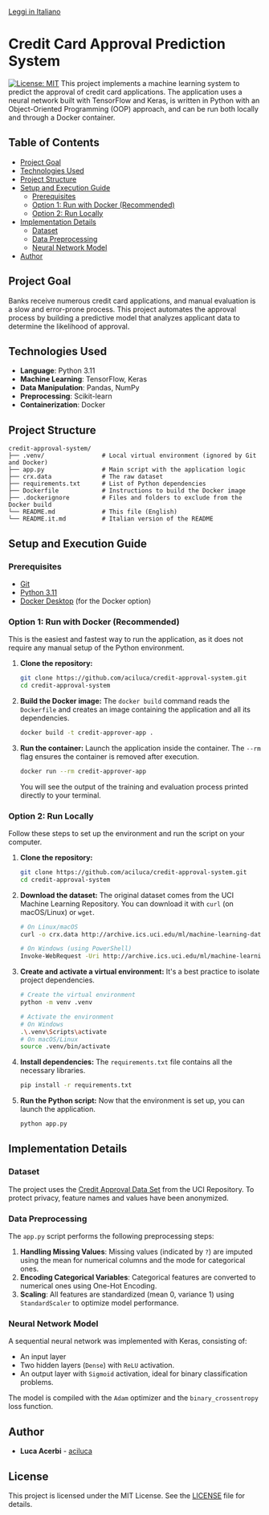 [Leggi in Italiano](README.it.md)

# Credit Card Approval Prediction System
[![License: MIT](https://img.shields.io/badge/License-MIT-yellow.svg)](https://opensource.org/licenses/MIT)
This project implements a machine learning system to predict the approval of credit card applications. The application uses a neural network built with TensorFlow and Keras, is written in Python with an Object-Oriented Programming (OOP) approach, and can be run both locally and through a Docker container.

## Table of Contents

- [Project Goal](#project-goal)
- [Technologies Used](#technologies-used)
- [Project Structure](#project-structure)
- [Setup and Execution Guide](#setup-and-execution-guide)
  - [Prerequisites](#prerequisites)
  - [Option 1: Run with Docker (Recommended)](#option-1-run-with-docker-recommended)
  - [Option 2: Run Locally](#option-2-run-locally)
- [Implementation Details](#implementation-details)
  - [Dataset](#dataset)
  - [Data Preprocessing](#data-preprocessing)
  - [Neural Network Model](#neural-network-model)
- [Author](#author)

## Project Goal

Banks receive numerous credit card applications, and manual evaluation is a slow and error-prone process. This project automates the approval process by building a predictive model that analyzes applicant data to determine the likelihood of approval.

## Technologies Used

- **Language**: Python 3.11
- **Machine Learning**: TensorFlow, Keras
- **Data Manipulation**: Pandas, NumPy
- **Preprocessing**: Scikit-learn
- **Containerization**: Docker

## Project Structure

```
credit-approval-system/
├── .venv/                # Local virtual environment (ignored by Git and Docker)
├── app.py                # Main script with the application logic
├── crx.data              # The raw dataset
├── requirements.txt      # List of Python dependencies
├── Dockerfile            # Instructions to build the Docker image
├── .dockerignore         # Files and folders to exclude from the Docker build
└── README.md             # This file (English)
└── README.it.md          # Italian version of the README
```

## Setup and Execution Guide

### Prerequisites

- [Git](https://git-scm.com/)
- [Python 3.11](https://www.python.org/downloads/)
- [Docker Desktop](https://www.docker.com/products/docker-desktop/) (for the Docker option)

### Option 1: Run with Docker (Recommended)

This is the easiest and fastest way to run the application, as it does not require any manual setup of the Python environment.

1.  **Clone the repository:**
    ```bash
    git clone https://github.com/aciluca/credit-approval-system.git
    cd credit-approval-system
    ```

2.  **Build the Docker image:**
    The `docker build` command reads the `Dockerfile` and creates an image containing the application and all its dependencies.
    ```bash
    docker build -t credit-approver-app .
    ```

3.  **Run the container:**
    Launch the application inside the container. The `--rm` flag ensures the container is removed after execution.
    ```bash
    docker run --rm credit-approver-app
    ```
    You will see the output of the training and evaluation process printed directly to your terminal.

### Option 2: Run Locally

Follow these steps to set up the environment and run the script on your computer.

1.  **Clone the repository:**
    ```bash
    git clone https://github.com/aciluca/credit-approval-system.git
    cd credit-approval-system
    ```

2.  **Download the dataset:**
    The original dataset comes from the UCI Machine Learning Repository. You can download it with `curl` (on macOS/Linux) or `wget`.
    ```bash
    # On Linux/macOS
    curl -o crx.data http://archive.ics.uci.edu/ml/machine-learning-databases/credit-screening/crx.data

    # On Windows (using PowerShell)
    Invoke-WebRequest -Uri http://archive.ics.uci.edu/ml/machine-learning-databases/credit-screening/crx.data -OutFile crx.data
    ```

3.  **Create and activate a virtual environment:**
    It's a best practice to isolate project dependencies.
    ```bash
    # Create the virtual environment
    python -m venv .venv

    # Activate the environment
    # On Windows
    .\.venv\Scripts\activate
    # On macOS/Linux
    source .venv/bin/activate
    ```

4.  **Install dependencies:**
    The `requirements.txt` file contains all the necessary libraries.
    ```bash
    pip install -r requirements.txt
    ```

5.  **Run the Python script:**
    Now that the environment is set up, you can launch the application.
    ```bash
    python app.py
    ```

## Implementation Details

### Dataset

The project uses the [Credit Approval Data Set](http://archive.ics.uci.edu/ml/datasets/Credit+Approval) from the UCI Repository. To protect privacy, feature names and values have been anonymized.

### Data Preprocessing

The `app.py` script performs the following preprocessing steps:
1.  **Handling Missing Values**: Missing values (indicated by `?`) are imputed using the mean for numerical columns and the mode for categorical ones.
2.  **Encoding Categorical Variables**: Categorical features are converted to numerical ones using One-Hot Encoding.
3.  **Scaling**: All features are standardized (mean 0, variance 1) using `StandardScaler` to optimize model performance.

### Neural Network Model

A sequential neural network was implemented with Keras, consisting of:
-   An input layer
-   Two hidden layers (`Dense`) with `ReLU` activation.
-   An output layer with `Sigmoid` activation, ideal for binary classification problems.

The model is compiled with the `Adam` optimizer and the `binary_crossentropy` loss function.

## Author

- **Luca Acerbi** - [aciluca](https://github.com/aciluca)

## License

This project is licensed under the MIT License. See the [LICENSE](LICENSE) file for details.
